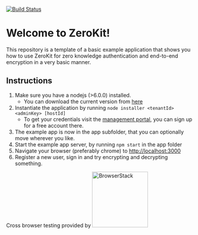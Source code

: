 [![Build Status](https://travis-ci.org/tresorit/ZeroKit-simple-example.svg?branch=master)](https://travis-ci.org/tresorit/ZeroKit-simple-example)
# Welcome to ZeroKit!
This repository is a template of a basic example application that shows you how to use ZeroKit for zero knowledge authentication 
and end-to-end encryption in a very basic manner.
## Instructions
1. Make sure you have a nodejs (>6.0.0) installed.
    - You can download the current version from [here](https://nodejs.org)
2. Instantiate the application by running `node installer <tenantId> <adminKey> [hostId]`
    - To get your credentials visit the [management portal](manage.tresorit.io), you can sign up for a free account there.
3. The example app is now in the app subfolder, that you can optionally move wherever you like.
3. Start the example app server, by running `npm start` in the app folder
4. Navigate your browser (preferably chrome) to [http://localhost:3000](http://localhost:3000)
5. Register a new user, sign in and try encrypting and decrypting something.

Cross browser testing provided by <a href="https://www.browserstack.com"><image alt="BrowserStack" src="https://cdn.rawgit.com/tresorit/ZeroKit-simple-example/master/BrowserStackLogo.svg" width="150px" /></a>
